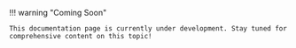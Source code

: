 !!! warning "Coming Soon"

    This documentation page is currently under development. Stay tuned for comprehensive content on this topic!